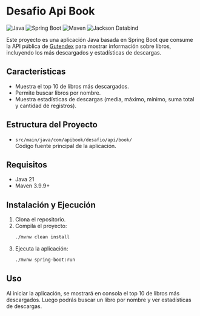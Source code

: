# Desafio Api Book

![Java](https://img.shields.io/badge/Java-21-blue?logo=java)
![Spring Boot](https://img.shields.io/badge/Spring%20Boot-3.5.0-brightgreen?logo=spring-boot)
![Maven](https://img.shields.io/badge/Maven-3.9.9-orange?logo=apache-maven)
![Jackson Databind](https://img.shields.io/badge/Jackson%20Databind-2.19.0-yellow?logo=jackson)

Este proyecto es una aplicación Java basada en Spring Boot que consume la API pública de [Gutendex](https://gutendex.com/) para mostrar información sobre libros, incluyendo los más descargados y estadísticas de descargas.

## Características

- Muestra el top 10 de libros más descargados.
- Permite buscar libros por nombre.
- Muestra estadísticas de descargas (media, máximo, mínimo, suma total y cantidad de registros).

## Estructura del Proyecto

- `src/main/java/com/apibook/desafio/api/book/`  
  Código fuente principal de la aplicación.

## Requisitos

- Java 21
- Maven 3.9.9+

## Instalación y Ejecución

1. Clona el repositorio.
2. Compila el proyecto:
   ```sh
   ./mvnw clean install
   ```
3. Ejecuta la aplicación:
   ```sh
   ./mvnw spring-boot:run
   ```

## Uso

Al iniciar la aplicación, se mostrará en consola el top 10 de libros más descargados. Luego podrás buscar un libro por nombre y ver estadísticas de descargas.
